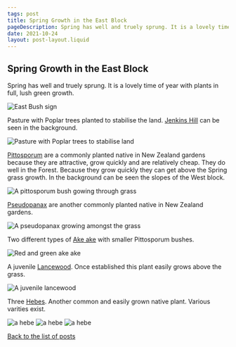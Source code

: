 ```yaml
---
tags: post
title: Spring Growth in the East Block
pageDescription: Spring has well and truely sprung. It is a lovely time of year with plants in full, lush green growth.
date: 2021-10-24
layout: post-layout.liquid
---
```


## Spring Growth in the East Block

Spring has well and truely sprung. It is a lovely time of year with plants in full, lush green growth.

![East Bush sign](/images/news/spring-growth-in-the-east-block/east-bush-sign.jpg)

Pasture with Poplar trees planted to stabilise the land. [Jenkins Hill](https://nelsontrails.co.nz/jenkins-hill/) can be seen in the background.

<img src="/images/news/spring-growth-in-the-east-block/pasture.jpg" alt="Pasture with Poplar trees to stabilise land" loading="lazy">

[Pittosporum](https://www.bunnings.com.au/diy-advice/garden/planting-and-growing/planting-growing-and-pruning-pittosporums) are a commonly planted native in New Zealand gardens because they are attractive, grow quickly and are relatively cheap. They do well in the Forest. Because they grow quickly they can get above the Spring grass growth. In the background can be seen the slopes of the West block.

<img src="/images/news/spring-growth-in-the-east-block/pittosporum.jpg" alt="A pittosporum bush gowing through grass" loading="lazy">

[Pseudopanax](https://www.aucklandbotanicgardens.co.nz/plants-for-auckland/plants/pseudopanax-lessonii/) are another commonly planted native in New Zealand gardens.

<img src="/images/news/spring-growth-in-the-east-block/pseudopanax.jpg" alt="A pseudopanax growing amongst the grass" loading="lazy">

Two different types of [Ake ake](https://greenmachine.nz/collections/ake-ake) with smaller Pittosporum bushes.

<img src="/images/news/spring-growth-in-the-east-block/akeake.jpg" alt="Red and green ake ake" loading="lazy">

A juvenile [Lancewood](https://www.doc.govt.nz/nature/native-plants/lancewood-horoeka/). Once established this plant easily grows above the grass.

<img src="/images/news/spring-growth-in-the-east-block/lancewood.jpg" alt="A juvenile lancewood" loading="lazy">

Three [Hebes](https://www.nzpcn.org.nz/flora/vascular/flowering-plants/dicots/hebes/). Another common and easily grown native plant. Various varities exist.

<img src="/images/news/spring-growth-in-the-east-block/hebe1.jpg" alt="a hebe" loading="lazy">
<img src="/images/news/spring-growth-in-the-east-block/hebe2.jpg" alt="a hebe" loading="lazy">
<img src="/images/news/spring-growth-in-the-east-block/hebe3.jpg" alt="a hebe" loading="lazy">

[Back to the list of posts](/postlist)

<p>&nbsp;</p>
